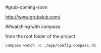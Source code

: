 #grub-coming-soon

  http://www.grubalub.com/

##watching with compass

from the root folder of the project
```
compass watch -c ./app/config.compass.rb
```


